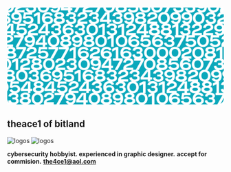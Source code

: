 ![Header](/img/header.png)

## theace1 of bitland 
![logos](https://img.shields.io/badge/%F0%9F%9A%A7%20netsec-hobbyist-red) ![logos](https://img.shields.io/badge/2Design-exp-blue)


**cybersecurity hobbyist. experienced in graphic designer.**
**accept for commision.**
**the4ce1@aol.com**
